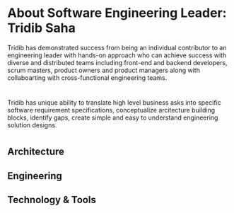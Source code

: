 # About Software Engineering Leader: Tridib Saha
Tridib has demonstrated success from being an individual contributor to an engineering leader with hands-on approach who can achieve success with diverse and distributed teams including front-end and backend developers, scrum masters, product owners and product managers along with collaboarting with cross-functional engineering teams.
#
Tridib has unique ability to translate high level business asks into specific software requirement specifications, conceptualize arcitecture building blocks, identify gaps, create simple and easy to understand engineering solution designs. 
#
## Architecture
## Engineering 
## Technology & Tools



